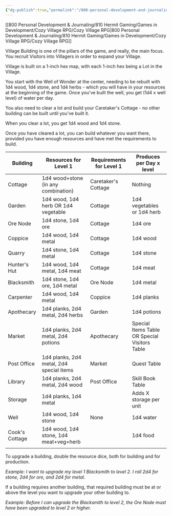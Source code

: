 ```yaml
---
{"dg-publish":true,"permalink":"/800-personal-development-and-journaling/810-hermit-gaming/games-in-development/cozy-village-rpg/village-building/"}
---
```



[[800 Personal Development & Journaling/810 Hermit Gaming/Games in Development/Cozy Village RPG/Cozy Village RPG\|800 Personal Development & Journaling/810 Hermit Gaming/Games in Development/Cozy Village RPG/Cozy Village RPG]]

Village Building is one of the pillars of the game, and really, the main focus.  You recruit Visitors into Villagers in order to expand your Village.

Village is built on a 1-inch hex map, with each 1-inch hex being a Lot in the Village.

You start with the Well of Wonder at the center, needing to be rebuilt with 1d4 wood, 1d4 stone, and 1d4 herbs - which you will have in your resources at the beginning of the game.  Once you've built the well, you get (1d4 x well level) of water per day.

You also need to clear a lot and build your Caretaker's Cottage - no other building can be built until you've built it.

When you clear a lot, you get 1d4 wood and 1d4 stone.

Once you have cleared a lot, you can build whatever you want there, provided you have enough resources and have met the requirements to build.

| Building       | Resources for Level 1                    | Requirements for Level 1 | Produces per Day x level                      |
| -------------- | ---------------------------------------- | ------------------------ | --------------------------------------------- |
| Cottage        | 1d4 wood+stone (in any combination)      | Caretaker's Cottage      | Nothing                                       |
| Garden         | 1d4 wood, 1d4 herb OR 1d4 vegetable      | Cottage                  | 1d4 vegetables or 1d4 herb                    |
| Ore Node       | 1d4 stone, 1d4 ore                       | Cottage                  | 1d4 ore                                       |
| Coppice        | 1d4 wood, 1d4 metal                      | Cottage                  | 1d4 wood                                      |
| Quarry         | 1d4 stone, 1d4 metal                     | Cottage                  | 1d4 stone                                     |
| Hunter's Hut   | 1d4 wood, 1d4 metal, 1d4 meat            | Cottage                  | 1d4 meat                                      |
| Blacksmith     | 1d4 stone, 1d4 ore, 1d4 metal            | Ore Node                 | 1d4 metal                                     |
| Carpenter      | 1d4 wood, 1d4 metal                      | Coppice                  | 1d4 planks                                    |
| Apothecary     | 1d4 planks, 2d4 metal, 2d4 herbs         | Garden                   | 1d4 potions                                   |
| Market         | 1d4 planks, 2d4 metal, 2d4 potions       | Apothecary               | Special Items Table OR Special Visitors Table |
| Post Office    | 1d4 planks, 2d4 metal, 2d4 special items | Market                   | Quest Table                                   |
| Library        | 1d4 planks, 2d4 metal, 2d4 wood          | Post Office              | Skill Book Table                              |
| Storage        | 1d4 planks, 1d4 metal                    |                          | Adds X storage per unit                       |
| Well           | 1d4 wood, 1d4 stone                      | None                     | 1d4 water                                     |
| Cook's Cottage | 1d4 wood, 1d4 stone, 1d4 meat+veg+herb   |                          | 1d4 food                                      | 
|                |                                          |                          |                                               |

To upgrade a building, double the resource dice, both for building and for production.

*Example: I want to upgrade my level 1 Blacksmith to level 2.  I roll 2d4 for stone, 2d4 for ore, and 2d4 for metal.*

If a building requires another building, that required building must be at or above the level you want to upgrade your other building to.

*Example:  Before I can upgrade the Blacksmith to level 2, the Ore Node must have been upgraded to level 2 or higher.*

